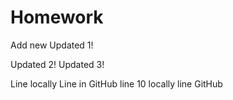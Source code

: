 # Homework
Add new
Updated 1!

Updated 2!
Updated 3!

Line locally
Line in GitHub
line 10 locally
line GitHub
